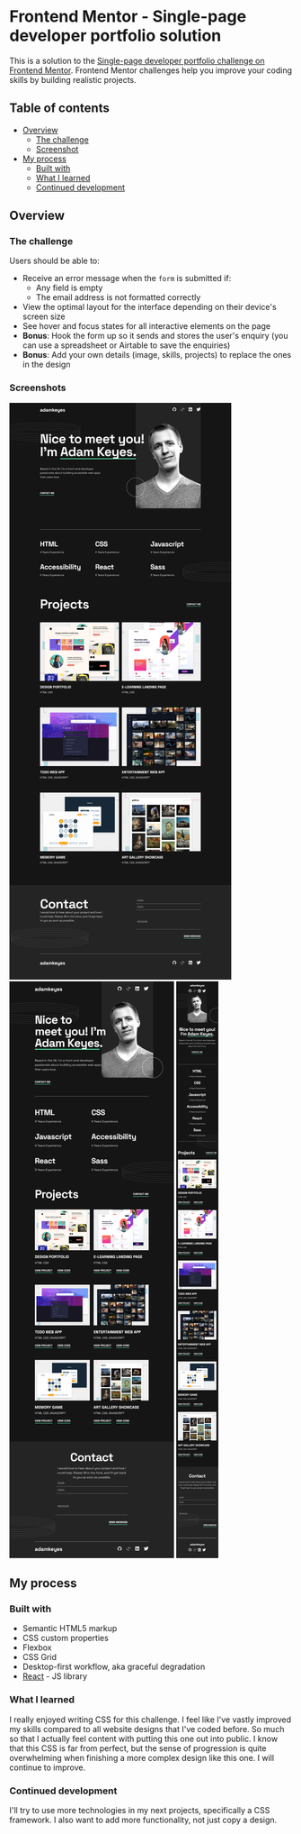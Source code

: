# Frontend Mentor - Single-page developer portfolio solution

This is a solution to the [Single-page developer portfolio challenge on Frontend Mentor](https://www.frontendmentor.io/challenges/singlepage-developer-portfolio-bBVj2ZPi-x). Frontend Mentor challenges help you improve your coding skills by building realistic projects. 

## Table of contents

- [Overview](#overview)
  - [The challenge](#the-challenge)
  - [Screenshot](#screenshot)
- [My process](#my-process)
  - [Built with](#built-with)
  - [What I learned](#what-i-learned)
  - [Continued development](#continued-development)

## Overview

### The challenge

Users should be able to:

- Receive an error message when the `form` is submitted if:
  - Any field is empty
  - The email address is not formatted correctly
- View the optimal layout for the interface depending on their device's screen size
- See hover and focus states for all interactive elements on the page
- **Bonus**: Hook the form up so it sends and stores the user's enquiry (you can use a spreadsheet or Airtable to save the enquiries)
- **Bonus**: Add your own details (image, skills, projects) to replace the ones in the design

### Screenshots

![Desktop screenshot](./desktop_screenshot.png)
![Tablet screenshot](./tablet_screenshot.png)
![Mobile screenshot](./mobile_screenshot.png)

## My process

### Built with

- Semantic HTML5 markup
- CSS custom properties
- Flexbox
- CSS Grid
- Desktop-first workflow, aka graceful degradation
- [React](https://reactjs.org/) - JS library

### What I learned

I really enjoyed writing CSS for this challenge. I feel like I've vastly improved my skills compared to all website designs that I've coded before. So much so that I actually feel content with putting this one out into public. I know that this CSS is far from perfect, but the sense of progression is quite overwhelming when finishing a more complex design like this one. I will continue to improve.

### Continued development

I'll try to use more technologies in my next projects, specifically a CSS framework. I also want to add more functionality, not just copy a design.